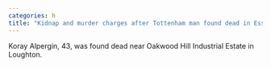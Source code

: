 ```yaml
---
categories: h
title: "Kidnap and murder charges after Tottenham man found dead in Essex woodland"
---
```

Koray Alpergin, 43, was found dead near Oakwood Hill Industrial Estate in Loughton.
